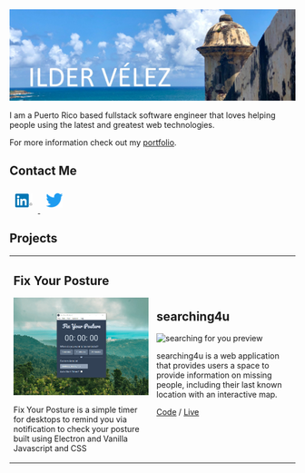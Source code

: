 <a href="https://ildervelez.netlify.app/">
  <img src="images/banner.jpg" alt="Github Profile Banner - Ilder Velez">
</a>

I am a Puerto Rico based fullstack software engineer that loves helping people using the latest and greatest web technologies.

For more information check out my [portfolio](https://ildervelez.netlify.app/).

## Contact Me

  <a href="https://www.linkedin.com/in/ilder-velez/">
    <img src="images/linkedin.png" alt="LinkedIn" width="30" style="padding: 10px">
  </a>
  <a href="https://twitter.com/velezilder">
    <img src="images/twitter.png" alt="Twitter" width="30" style="padding: 10px;">
  </a>

## Projects

<table style="border: none;">
  <tr>
    <td style="border: none; width: 50%;">
      <h2>Fix Your Posture</h2>
      <img src="images/fix-your-posture.gif" alt="fix your posture preview">
      <p>Fix Your Posture is a simple timer for desktops to remind you via notification to check your posture built using Electron and Vanilla Javascript and CSS</p>
    </td>
    <td style="border: none; width: 50%">
      <h2>searching4u</h2>
      <img src="images/searching4u.gif" alt="searching for you preview">
      <p>searching4u is a web application that provides users a space to provide information on missing people, including their last known location with an interactive map.</p>
      <p><a href="https://github.com/ivel6482/Searching4U">Code</a> / <a href="https://searching-4u.herokuapp.com/">Live</a></p>
    </td>
  </tr>
</table>
